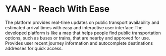 # YAAN - Reach With Ease
The platform provides real-time updates on public transport availability and estimated arrival times with easy and interactive user interface.The developed platform is like a map that helps people find public transportation options, such as buses or trains, that are nearby and approved for use. Provides user recent journey information and autocomplete destinations addresses for quick access.

